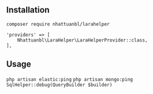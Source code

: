 

## Installation
```
composer require nhattuanbl/larahelper
```
```
'providers' => [
    Nhattuanbl\LaraHelper\LaraHelperProvider::class,
],
```

## Usage
```php artisan elastic:ping```
```php artisan mongo:ping```
```SqlHelper::debug(QueryBuilder $builder)```

